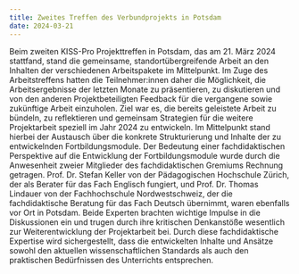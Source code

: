 ```yaml
---
title: Zweites Treffen des Verbundprojekts in Potsdam
date: 2024-03-21
---
```


Beim zweiten KISS-Pro Projekttreffen in Potsdam, das am 21. März 2024
stattfand, stand die gemeinsame, standortübergreifende Arbeit an den
Inhalten der verschiedenen Arbeitspakete im Mittelpunkt. Im Zuge des
Arbeitstreffens hatten die Teilnehmer:innen daher die Möglichkeit, die
Arbeitsergebnisse der letzten Monate zu präsentieren, zu diskutieren und von
den anderen Projektbeteiligten Feedback für die vergangene sowie zukünftige
Arbeit einzuholen. Ziel war es, die bereits geleistete Arbeit zu bündeln, zu
reflektieren und gemeinsam Strategien für die weitere Projektarbeit speziell
im Jahr 2024 zu entwickeln. Im Mittelpunkt stand hierbei der Austausch über
die konkrete Strukturierung und Inhalte der zu entwickelnden
Fortbildungsmodule.
Der Bedeutung einer fachdidaktischen Perspektive auf die Entwicklung der
Fortbildungsmodule wurde durch die Anwesenheit zweier Mitglieder des
fachdidaktischen Gremiums Rechnung getragen. Prof. Dr. Stefan Keller von der
Pädagogischen Hochschule Zürich, der als Berater für das Fach Englisch
fungiert, und Prof. Dr. Thomas Lindauer von der Fachhochschule
Nordwestschweiz, der die fachdidaktische Beratung für das Fach Deutsch
übernimmt, waren ebenfalls vor Ort in Potsdam. Beide Experten brachten
wichtige Impulse in die Diskussionen ein und trugen durch ihre kritischen
Denkanstöße wesentlich zur Weiterentwicklung der Projektarbeit bei. Durch
diese fachdidaktische Expertise wird sichergestellt, dass die entwickelten
Inhalte und Ansätze sowohl den aktuellen wissenschaftlichen Standards als
auch den praktischen Bedürfnissen des Unterrichts entsprechen. 

